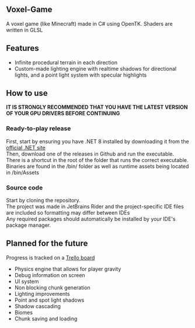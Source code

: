Voxel-Game
---

A voxel game (like Minecraft) made in C# using OpenTK. Shaders are written in GLSL

Features
---

- Infinite procedural terrain in each direction
- Custom-made lighting engine with realtime shadows for directional lights, and a point light system with specular highlights

How to use
---

**IT IS STRONGLY RECOMMENDED THAT YOU HAVE THE LATEST VERSION OF YOUR GPU DRIVERS BEFORE CONTINUING**

### Ready-to-play release
First, start by ensuring you have .NET 8 installed by downloading it from the [official .NET site](https://dotnet.microsoft.com/en-us/download/dotnet/8.0)<br>
Then, download one of the releases in Github and run the executable.<br>
There is a shortcut in the root of the folder that runs the correct executable. Binaries are found in the /bin/ folder as well as runtime assets being located in /bin/Assets

### Source code
Start by cloning the repository.<br>
The project was made in JetBrains Rider and the project-specific IDE files are included so formatting may differ between IDEs<br>
Any required packages should automatically be installed by your IDE's package manager.

Planned for the future
---

Progress is tracked on a [Trello board](https://trello.com/b/lt8gN72f)
- Physics engine that allows for player gravity
- Debug information on screen
- UI system
- Non blocking chunk generation
- Lighting improvements
- Point and spot light shadows
- Shadow cascading
- Biomes
- Chunk saving and loading
